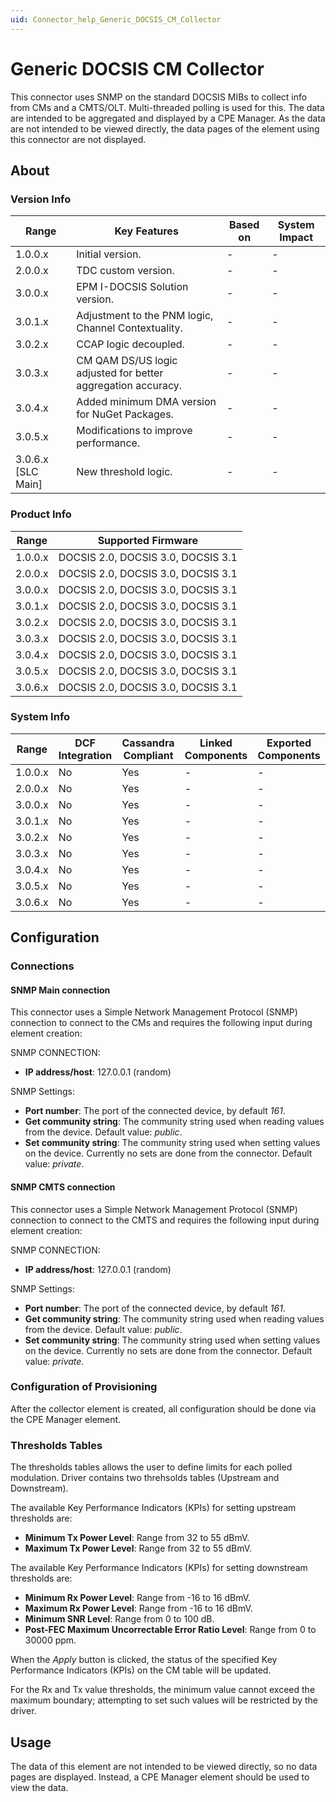 ```yaml
---
uid: Connector_help_Generic_DOCSIS_CM_Collector
---
```


# Generic DOCSIS CM Collector

This connector uses SNMP on the standard DOCSIS MIBs to collect info from CMs and a CMTS/OLT. Multi-threaded polling is used for this. The data are intended to be aggregated and displayed by a CPE Manager. As the data are not intended to be viewed directly, the data pages of the element using this connector are not displayed.

## About

### Version Info

| **Range**            | **Key Features**                                             | **Based on** | **System Impact** |
|----------------------|--------------------------------------------------------------|--------------|-------------------|
| 1.0.0.x              | Initial version.                                             | -            | -                 |
| 2.0.0.x              | TDC custom version.                                          | -            | -                 |
| 3.0.0.x              | EPM I-DOCSIS Solution version.                               | -            | -                 |
| 3.0.1.x              | Adjustment to the PNM logic, Channel Contextuality.          | -            | -                 |
| 3.0.2.x              | CCAP logic decoupled.                                        | -            | -                 |
| 3.0.3.x              | CM QAM DS/US logic adjusted for better aggregation accuracy. | -            | -                 |
| 3.0.4.x              | Added minimum DMA version for NuGet Packages.                | -            | -                 |
| 3.0.5.x              | Modifications to improve performance.                        | -            | -                 |
| 3.0.6.x [SLC Main]   | New threshold logic.                                         | -            | -                 |

### Product Info

| Range     | Supported Firmware                 |
|-----------|------------------------------------|
| 1.0.0.x   | DOCSIS 2.0, DOCSIS 3.0, DOCSIS 3.1 |
| 2.0.0.x   | DOCSIS 2.0, DOCSIS 3.0, DOCSIS 3.1 |
| 3.0.0.x   | DOCSIS 2.0, DOCSIS 3.0, DOCSIS 3.1 |
| 3.0.1.x   | DOCSIS 2.0, DOCSIS 3.0, DOCSIS 3.1 |
| 3.0.2.x   | DOCSIS 2.0, DOCSIS 3.0, DOCSIS 3.1 |
| 3.0.3.x   | DOCSIS 2.0, DOCSIS 3.0, DOCSIS 3.1 |
| 3.0.4.x   | DOCSIS 2.0, DOCSIS 3.0, DOCSIS 3.1 |
| 3.0.5.x   | DOCSIS 2.0, DOCSIS 3.0, DOCSIS 3.1 |
| 3.0.6.x   | DOCSIS 2.0, DOCSIS 3.0, DOCSIS 3.1 |

### System Info

| Range     | DCF Integration     | Cassandra Compliant     | Linked Components     | Exported Components     |
|-----------|---------------------|-------------------------|-----------------------|-------------------------|
| 1.0.0.x   | No                  | Yes                     | -                     | -                       |
| 2.0.0.x   | No                  | Yes                     | -                     | -                       |
| 3.0.0.x   | No                  | Yes                     | -                     | -                       |
| 3.0.1.x   | No                  | Yes                     | -                     | -                       |
| 3.0.2.x   | No                  | Yes                     | -                     | -                       |
| 3.0.3.x   | No                  | Yes                     | -                     | -                       |
| 3.0.4.x   | No                  | Yes                     | -                     | -                       |
| 3.0.5.x   | No                  | Yes                     | -                     | -                       |
| 3.0.6.x   | No                  | Yes                     | -                     | -                       |

## Configuration

### Connections

#### SNMP Main connection

This connector uses a Simple Network Management Protocol (SNMP) connection to connect to the CMs and requires the following input during element creation:

SNMP CONNECTION:

- **IP address/host**: 127.0.0.1 (random)

SNMP Settings:

- **Port number**: The port of the connected device, by default *161*.
- **Get community string**: The community string used when reading values from the device. Default value: *public*.
- **Set community string**: The community string used when setting values on the device. Currently no sets are done from the connector. Default value: *private*.

#### SNMP CMTS connection

This connector uses a Simple Network Management Protocol (SNMP) connection to connect to the CMTS and requires the following input during element creation:

SNMP CONNECTION:

- **IP address/host**: 127.0.0.1 (random)

SNMP Settings:

- **Port number**: The port of the connected device, by default *161*.
- **Get community string**: The community string used when reading values from the device. Default value: *public*.
- **Set community string**: The community string used when setting values on the device. Currently no sets are done from the connector. Default value: **private*.*

### Configuration of Provisioning

After the collector element is created, all configuration should be done via the CPE Manager element.

### Thresholds Tables

The thresholds tables allows the user to define limits for each polled modulation. Driver contains two threhsolds tables (Upstream and Downstream). 

The available Key Performance Indicators (KPIs) for setting upstream thresholds are:
  - **Minimum Tx Power Level**: Range from 32 to 55 dBmV.
  - **Maximum Tx Power Level**: Range from 32 to 55 dBmV.

  The available Key Performance Indicators (KPIs) for setting downstream thresholds are:
  - **Minimum Rx Power Level**: Range from -16 to 16 dBmV.
  - **Maximum Rx Power Level**: Range from -16 to 16 dBmV.
  - **Minimum SNR Level**: Range from 0 to 100 dB.
  - **Post-FEC Maximum Uncorrectable Error Ratio Level**: Range from 0 to 30000 ppm.

When the *Apply* button is clicked, the status of the specified Key Performance Indicators (KPIs) on the CM table will be updated.

For the Rx and Tx value thresholds, the minimum value cannot exceed the maximum boundary; attempting to set such values will be restricted by the driver.

## Usage

The data of this element are not intended to be viewed directly, so no data pages are displayed. Instead, a CPE Manager element should be used to view the data.
